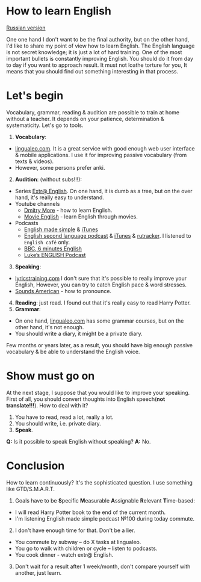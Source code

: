 # How to learn English

[Russian version](how-to-english.md)

One one hand I don't want to be the final authority, but on the other hand, I'd like to share my point of view how to learn English. The English language is not secret knowledge; it is just a lot of hard training. One of the most important bullets is constantly improving English. You should do it from day to day if you want to approach result. It must not loathe torture for you, It means that you should find out something interesting in that process.

# Let's begin

Vocabulary, grammar, reading & audition are possible to train at home without a teacher. It depends on your patience, determination & systematicity. Let's go to tools. 

1. **Vocabulary**: 
  * [lingualeo.com](https://lingualeo.com). It is a great service with good enough web user interface & mobile applications. I use it for improving passive vocabulary (from texts & videos). 
  * However, some persons prefer anki.
2. **Audition**: (without subs!!!):
  * Series [Extr@ English](https://www.youtube.com/playlist?list=PL0FGv16ltX9NPty8Jad6BTq8yClsJDA-m). On one hand, it is dumb as a tree, but on the over hand, it's really easy to understand.
  * Youtube channels
    * [Dmitry More](https://www.youtube.com/channel/UCSmQIHN7QmKoAOSxRehAYVw) - how to learn English.
    * [Movie English](https://www.youtube.com/channel/UC8Io7LK1rOICcXJh4Y4LUTg) - learn English through movies.
  * Podcasts
    * [English made simple](https://www.englishmadesimple.net/podcast/) & [iTunes](https://itunes.apple.com/ru/podcast/english-made-simple-podcast-english-podcast-aprender/id1094817727?mt=2)
    * [English second language podcast](https://www.eslpod.com) & [iTunes](https://itunes.apple.com/us/podcast/english-as-second-language-esl-podcast-learn-english/id75908431?mt=2) & [rutracker](https://rutracker.org/forum/viewtopic.php?t=4885469). I listened to `English café` only.
    * [BBC, 6 minutes  English](http://www.bbc.co.uk/learningenglish/english/features/6-minute-english)
    * [Luke’s ENGLISH Podcast](https://teacherluke.co.uk/)
3. **Speaking**: 
  * [lyricstraining.com](https://lyricstraining.com/) I don't sure that it's possible to really improve your English, However, you can try to catch English pace & word stresses.
  * [Sounds American](https://www.youtube.com/channel/UC-MSYk9R94F3TMuKAnQ7dDg) - how to pronounce.
4. **Reading**: just read. I found out that it's really easy to read Harry Potter.
5. **Grammar**:
  * On one hand, [lingualeo.com](https://lingualeo.com) has some grammar courses, but on the other hand, it's not enough.
  * You should write a diary, it might be a private diary. 

Few months or years later, as a result, you should have big enough passive vocabulary & be able to understand the English voice. 

# Show must go on

At the next stage, I suppose that you would like to improve your speaking. First of all, you should convert thoughts into English speech(**not translate!!!**). How to deal with it?

1. You have to read, read a lot, really a lot.
2. You should write, i.e. private diary.
3. **Speak**.

**Q:** Is it possible to speak English without speaking? 
**A:** No.

# Conclusion

How to learn continuously? It's the sophisticated question. I use something like GTD/S.M.A.R.T. 
1. Goals have to be **S**pecific **M**easurable **A**ssignable **R**elevant **T**ime-based: 
  * I will read Harry Potter book to the end of the current month.
  * I'm listening English made simple podcast №100 during today commute. 
2. I don't have enough time for that. Don't be a lier.
  * You commute by subway – do X tasks at lingualeo.
  * You go to walk with children or cycle – listen to podcasts.
  * You cook dinner - watch extr@ English.
3. Don't wait for a result after 1 week/month, don't compare yourself with another, just learn.

